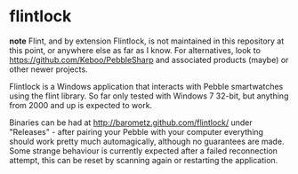 flintlock
=========

**note** Flint, and by extension Flintlock, is not maintained in this repository at this point, or anywhere else as far as I know.  For alternatives, look to https://github.com/Keboo/PebbleSharp and associated products (maybe) or other newer projects.

Flintlock is a Windows application that interacts with Pebble smartwatches using the flint library.  So 
far only tested with Windows 7 32-bit, but anything from 2000 and up is expected to work.

Binaries can be had at http://barometz.github.com/flintlock/ under "Releases" - after pairing your Pebble with your 
computer everything should work pretty much automagically, although no guarantees are made.  Some strange behaviour 
is currently expected after a failed reconnection attempt, this can be reset by scanning again or restarting the 
application.

